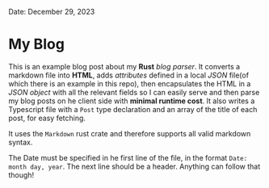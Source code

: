 Date: December 29, 2023

# My Blog

This is an example blog post about my **Rust** *blog parser*. It converts a markdown file into **HTML**, adds *attributes* defined in a local *JSON* file(of which there is an example in this repo), then encapsulates the HTML in a *JSON object* with all the relevant fields so I can easily serve and then parse my blog posts on he client side with **minimal runtime cost**. It also writes a Typescript file with a `Post` type declaration and an array of the title of each post, for easy fetching.

It uses the `Markdown` rust crate and therefore supports all valid markdown syntax.

The Date must be specified in he first line of the file, in the format `Date: month day, year`. The next line should be a header. Anything can follow that though!


